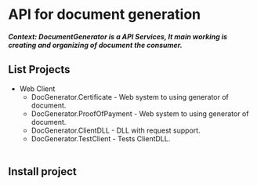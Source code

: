 # API for document generation
##### *Context: DocumentGenerator is a API Services, It main working is creating and organizing of document the consumer.*

## List Projects
 + Web Client
   - DocGenerator.Certificate - Web system to using generator of document.
   - DocGenerator.ProofOfPayment - Web system to using generator of document.
   - DocGenerator.ClientDLL - DLL with request support.
   - DocGenerator.TestClient - Tests ClientDLL.
<br></br>

 ## Install project
